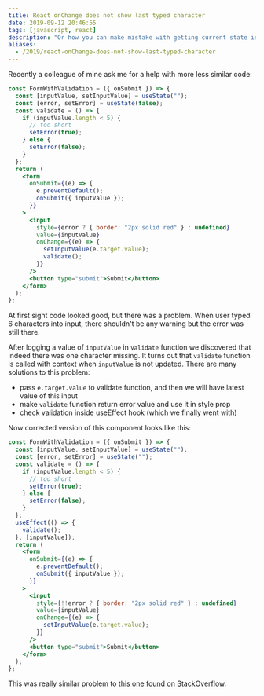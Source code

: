 ```yaml
---
title: React onChange does not show last typed character
date: 2019-09-12 20:46:55
tags: [javascript, react]
description: "Or how you can make mistake with getting current state in a component"
aliases:
  - /2019/react-onChange-does-not-show-last-typed-character
---
```


Recently a colleague of mine ask me for a help with more less similar code:

```jsx
const FormWithValidation = ({ onSubmit }) => {
  const [inputValue, setInputValue] = useState("");
  const [error, setError] = useState(false);
  const validate = () => {
    if (inputValue.length < 5) {
      // too short
      setError(true);
    } else {
      setError(false);
    }
  };
  return (
    <form
      onSubmit={(e) => {
        e.preventDefault();
        onSubmit({ inputValue });
      }}
    >
      <input
        style={error ? { border: "2px solid red" } : undefined}
        value={inputValue}
        onChange={(e) => {
          setInputValue(e.target.value);
          validate();
        }}
      />
      <button type="submit">Submit</button>
    </form>
  );
};
```

At first sight code looked good, but there was a problem. When user typed 6 characters into input, there shouldn't be any warning but the error was still there.

After logging a value of `inputValue` in `validate` function we discovered that indeed there was one character missing. It turns out that `validate` function is called with context when `inputValue` is not updated. There are many solutions to this problem:

- pass `e.target.value` to validate function, and then we will have latest value of this input
- make `validate` function return error value and use it in style prop
- check validation inside useEffect hook (which we finally went with)

Now corrected version of this component looks like this:

```jsx
const FormWithValidation = ({ onSubmit }) => {
  const [inputValue, setInputValue] = useState("");
  const [error, setError] = useState("");
  const validate = () => {
    if (inputValue.length < 5) {
      // too short
      setError(true);
    } else {
      setError(false);
    }
  };
  useEffect(() => {
    validate();
  }, [inputValue]);
  return (
    <form
      onSubmit={(e) => {
        e.preventDefault();
        onSubmit({ inputValue });
      }}
    >
      <input
        style={!!error ? { border: "2px solid red" } : undefined}
        value={inputValue}
        onChange={(e) => {
          setInputValue(e.target.value);
        }}
      />
      <button type="submit">Submit</button>
    </form>
  );
};
```

This was really similar problem to [this one found on StackOverflow](https://stackoverflow.com/questions/33088482/onchange-in-react-doesnt-capture-the-last-character-of-text).
